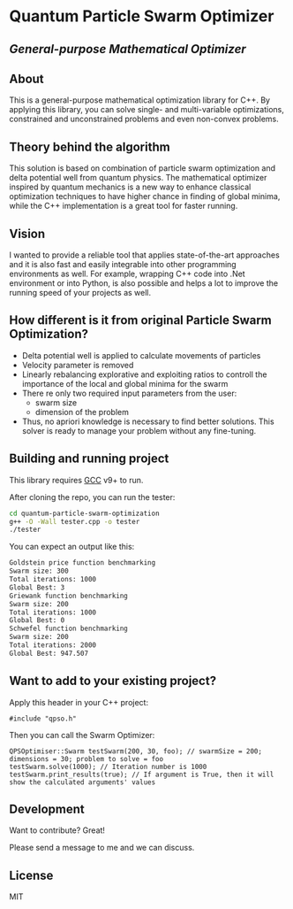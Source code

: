 # Quantum Particle Swarm Optimizer
## _General-purpose Mathematical Optimizer_

## About

This is a general-purpose mathematical optimization library for C++. By applying this library, you can solve single- and multi-variable optimizations, constrained and unconstrained problems and even non-convex problems.

## Theory behind the algorithm

This solution is based on combination of particle swarm optimization and delta potential well from quantum physics.
The mathematical optimizer inspired by quantum mechanics is a new way to enhance classical optimization techniques to have higher chance in finding of global minima, while the C++ implementation is a great tool for faster running.

## Vision

I wanted to provide a reliable tool that applies state-of-the-art approaches and it is also fast and easily integrable into other programming environments as well. For example, wrapping C++ code into .Net environment or into Python, is also possible and helps a lot to improve the running speed of your projects as well.

## How different is it from original Particle Swarm Optimization?

- Delta potential well is applied to calculate movements of particles
- Velocity parameter is removed
- Linearly rebalancing explorative and exploiting ratios to controll the importance of the local and global minima for the swarm
- There re only two required input parameters from the user:
    - swarm size
    - dimension of the problem
- Thus, no apriori knowledge is necessary to find better solutions. This solver is ready to manage your problem without any fine-tuning.

## Building and running project

This library requires [GCC](https://github.com/gcc-mirror/gcc) v9+ to run.

After cloning the repo, you can run the tester:

```sh
cd quantum-particle-swarm-optimization
g++ -O -Wall tester.cpp -o tester
./tester
```

You can expect an output like this:

```sh
Goldstein price function benchmarking
Swarm size: 300
Total iterations: 1000
Global Best: 3
Griewank function benchmarking
Swarm size: 200
Total iterations: 1000
Global Best: 0
Schwefel function benchmarking
Swarm size: 200
Total iterations: 2000
Global Best: 947.507
```

## Want to add to your existing project?

Apply this header in your C++ project:

```
#include "qpso.h"
```

Then you can call the Swarm Optimizer:

```
QPSOptimiser::Swarm testSwarm(200, 30, foo); // swarmSize = 200; dimensions = 30; problem to solve = foo
testSwarm.solve(1000); // Iteration number is 1000
testSwarm.print_results(true); // If argument is True, then it will show the calculated arguments' values
```

## Development

Want to contribute? Great!

Please send a message to me and we can discuss.

## License

MIT
